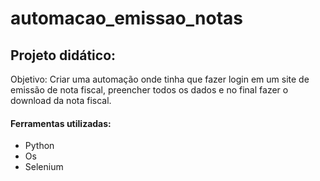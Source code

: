 # automacao_emissao_notas

## Projeto didático:

Objetivo: Criar uma automação onde tinha que fazer login em um site de emissão de nota fiscal, preencher todos os dados e no final fazer o download da nota fiscal.

#### Ferramentas utilizadas:

- Python
- Os
- Selenium
